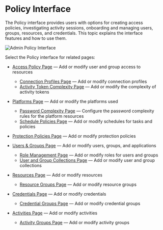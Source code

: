 # Policy Interface

The Policy interface provides users with options for creating access policies, investigating
activity sessions, onboarding and managing users, groups, resources, and credentials. This topic
explains the interface features and how to use them.

![Admin Policy Interface](/img/product_docs/threatprevention/threatprevention/reportingmodule/interface.webp)

Select the Policy interface for related pages:

- [Access Policy Page](/docs/privilegesecure/4.2/privilegesecure/accessmanagement/admin/policy/page/accesspolicy.md) — Add or modify user and group access to resources

  - [Connection Profiles Page](/docs/privilegesecure/4.2/privilegesecure/accessmanagement/admin/policy/page/connectionprofiles.md) — Add or modify connection profiles
  - [Activity Token Complexity Page](/docs/privilegesecure/4.2/privilegesecure/accessmanagement/admin/policy/page/activitytokencomplexity.md) — Add or modify the
    complexity of activity tokens

- [Platforms Page](/docs/privilegesecure/4.2/privilegesecure/accessmanagement/admin/policy/page/platforms/overview.md) — Add or modify the platforms used

  - [Password Complexity Page](/docs/privilegesecure/4.2/privilegesecure/accessmanagement/admin/policy/page/passwordcomplexity.md) — Configure the password complexity
    rules for the platform resources
  - [Schedule Policies Page](/docs/privilegesecure/4.2/privilegesecure/accessmanagement/admin/policy/page/schedulepolicies.md) — Add or modify schedules for tasks and
    policies

- [Protection Policies Page](/docs/privilegesecure/4.2/privilegesecure/accessmanagement/admin/policy/page/protectionpolicies.md) — Add or modify protection policies
- [Users & Groups Page](/docs/privilegesecure/4.2/privilegesecure/accessmanagement/admin/policy/page/usersgroups.md) — Add or modify users, groups, and applications

  - [Role Management Page](/docs/privilegesecure/4.2/privilegesecure/accessmanagement/admin/policy/page/rolemanagement.md) — Add or modify roles for users and groups
  - [User and Group Collections Page](/docs/privilegesecure/4.2/privilegesecure/accessmanagement/admin/policy/page/usergroupcollections.md) — Add or modify user and group
    collections

- [Resources Page](/docs/privilegesecure/4.2/privilegesecure/accessmanagement/admin/policy/page/resources.md) — Add or modify resources

  - [Resource Groups Page](/docs/privilegesecure/4.2/privilegesecure/accessmanagement/admin/policy/page/resourcegroups.md) — Add or modify resource groups

- [Credentials Page](/docs/privilegesecure/4.2/privilegesecure/accessmanagement/admin/policy/page/credentials.md) — Add or modify credentials

  - [Credential Groups Page](/docs/privilegesecure/4.2/privilegesecure/accessmanagement/admin/policy/page/credentialgroups.md) — Add or modify credential groups

- [Activities Page](/docs/privilegesecure/4.2/privilegesecure/accessmanagement/admin/policy/page/activities.md) — Add or modify activities

  - [Activity Groups Page](/docs/privilegesecure/4.2/privilegesecure/accessmanagement/admin/policy/page/activitygroups.md) — Add or modify activity groups
